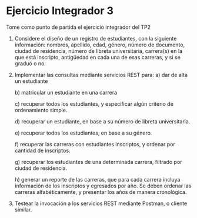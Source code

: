# Ejercicio Integrador 3

Tome como punto de partida el ejercicio integrador del TP2

1. Considere el diseño de un registro de estudiantes, con la siguiente información: nombres,
   apellido, edad, género, número de documento, ciudad de residencia, número de libreta
   universitaria, carrera(s) en la que está inscripto, antigüedad en cada una de esas carreras, y
   si se graduó o no.
2. Implementar las consultas mediante servicios REST para:
   a) dar de alta un estudiante

   b) matricular un estudiante en una carrera

   c) recuperar todos los estudiantes, y especificar algún criterio de ordenamiento simple.

   d) recuperar un estudiante, en base a su número de libreta universitaria.

   e) recuperar todos los estudiantes, en base a su género.

   f) recuperar las carreras con estudiantes inscriptos, y ordenar por cantidad de inscriptos.

   g) recuperar los estudiantes de una determinada carrera, filtrado por ciudad de residencia.

   h) generar un reporte de las carreras, que para cada carrera incluya información de los
   inscriptos y egresados por año. Se deben ordenar las carreras alfabéticamente, y
   presentar los años de manera cronológica.

3) Testear la invocación a los servicios REST mediante Postman, o cliente similar.
